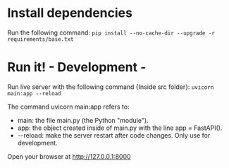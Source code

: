 # Install dependencies
Run the following command: `pip install --no-cache-dir --upgrade -r requirements/base.txt`

# Run it!  - Development - 
Run live server with the following command {Inside src folder}: `uvicorn main:app --reload`

The command uvicorn main:app refers to:
* main: the file main.py (the Python "module").
* app: the object created inside of main.py with the line app = FastAPI().
* --reload: make the server restart after code changes. Only use for development.

Open your browser at http://127.0.0.1:8000